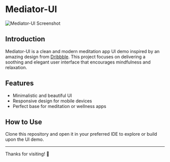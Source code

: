 # Mediator-UI

![Mediator-UI Screenshot](https://github.com/user-attachments/assets/60eaa3f0-8f82-4cab-9382-ac51b108dfa9)

## Introduction

Mediator-UI is a clean and modern meditation app UI demo inspired by an amazing design from [Dribbble](https://dribbble.com/shots/15822493-Meditation-Mobile-App). This project focuses on delivering a soothing and elegant user interface that encourages mindfulness and relaxation.

## Features

- Minimalistic and beautiful UI  
- Responsive design for mobile devices  
- Perfect base for meditation or wellness apps

## How to Use

Clone this repository and open it in your preferred IDE to explore or build upon the UI demo.

---

Thanks for visiting! 🙏
